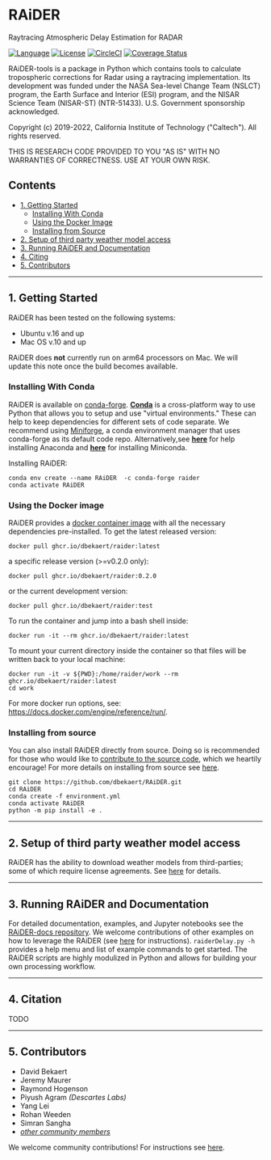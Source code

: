 # RAiDER
Raytracing Atmospheric Delay Estimation for RADAR

[![Language](https://img.shields.io/badge/python-3.7%2B-blue.svg)](https://www.python.org/)
[![License](https://img.shields.io/badge/License-Apache%202.0-blue.svg)](https://github.com/dbekaert/RAiDER/blob/dev/LICENSE)
[![CircleCI](https://circleci.com/gh/dbekaert/RAiDER.svg?style=svg)](https://circleci.com/gh/dbekaert/RAiDER)
[![Coverage Status](https://coveralls.io/repos/github/dbekaert/RAiDER/badge.svg?branch=dev)](https://coveralls.io/github/dbekaert/RAiDER?branch=dev)

RAiDER-tools is a package in Python which contains tools to calculate tropospheric corrections for Radar using a raytracing implementation. Its development was funded under the NASA Sea-level Change Team (NSLCT) program, the Earth Surface and Interior (ESI) program, and the NISAR Science Team (NISAR-ST) (NTR-51433). U.S. Government sponsorship acknowledged. 

Copyright (c) 2019-2022, California Institute of Technology ("Caltech"). All rights reserved.

THIS IS RESEARCH CODE PROVIDED TO YOU "AS IS" WITH NO WARRANTIES OF CORRECTNESS. USE AT YOUR OWN RISK.

## Contents
- [1. Getting Started](#1-getting-started)
  - [Installing With Conda](#installing-with-conda)
  - [Using the Docker Image](#using-the-docker-image)
  - [Installing from Source](#installing-from-source)
- [2. Setup of third party weather model access](#2-setup-of-third-party-weather-model-access)
- [3. Running RAiDER and Documentation](#3-running-raider-and-documentation)
- [4. Citing](#4-citation)
- [5. Contributors](#5-contributors)
------
## 1. Getting Started

RAiDER has been tested on the following systems:
- Ubuntu v.16 and up
- Mac OS v.10 and up

RAiDER does **not** currently run on arm64 processors on Mac. We will update this note once the build becomes available. 

### Installing With Conda
RAiDER is available on [conda-forge](https://anaconda.org/conda-forge/raider). __[Conda](https://docs.conda.io/en/latest/index.html)__ is a cross-platform way to use Python that allows you to setup and use "virtual environments." These can help to keep dependencies for different sets of code separate. We recommend using [Miniforge](https://github.com/conda-forge/miniforge), a conda environment manager that uses conda-forge as its default code repo. Alternatively,see __[here](https://docs.anaconda.com/anaconda/install/)__ for help installing Anaconda and __[here](https://docs.conda.io/en/latest/miniconda.html)__ for installing Miniconda.

Installing RAiDER:
```
conda env create --name RAiDER  -c conda-forge raider
conda activate RAiDER
```

### Using the Docker image
RAiDER provides a [docker container image](https://docs.docker.com/get-started/) with all the necessary dependencies pre-installed. To get the latest released version: 
```
docker pull ghcr.io/dbekaert/raider:latest
```
a specific release version (>=v0.2.0 only):
```
docker pull ghcr.io/dbekaert/raider:0.2.0
```
or the current development version:
```
docker pull ghcr.io/dbekaert/raider:test
```

To run the container and jump into a bash shell inside:
```
docker run -it --rm ghcr.io/dbekaert/raider:latest
```
To mount your current directory inside the container so that files will be written back to your local machine:
```
docker run -it -v ${PWD}:/home/raider/work --rm ghcr.io/dbekaert/raider:latest
cd work
```
For more docker run options, see: <https://docs.docker.com/engine/reference/run/>.

### Installing from source
You can also install RAiDER directly from source. Doing so is recommended for those who would like to [contribute to the source code](https://github.com/dbekaert/RAiDER/blob/dev/CONTRIBUTING.md), which we heartily encourage! For more details on installing from source see [here](https://github.com/dbekaert/RAiDER/blob/dev/Installing_from_source.md).
```
git clone https://github.com/dbekaert/RAiDER.git
cd RAiDER
conda create -f environment.yml
conda activate RAiDER
python -m pip install -e .
```
------
## 2. Setup of third party weather model access
RAiDER has the ability to download weather models from third-parties; some of which require license agreements. See [here](https://github.com/dbekaert/RAiDER/blob/dev/docs/WeatherModels.md) for details.

------
## 3. Running RAiDER and Documentation
For detailed documentation, examples, and Jupyter notebooks see the [RAiDER-docs repository](https://github.com/dbekaert/RAiDER-docs).
We welcome contributions of other examples on how to leverage the RAiDER  (see [here](https://github.com/dbekaert/RAiDER/blob/dev/CONTRIBUTING.md) for instructions).
``` raiderDelay.py -h ``` provides a help menu and list of example commands to get started.
The RAiDER scripts are highly modulized in Python and allows for building your own processing workflow.

------
## 4. Citation
TODO

------
## 5. Contributors
* David Bekaert
* Jeremy Maurer
* Raymond Hogenson
* Piyush Agram _(Descartes Labs)_
* Yang Lei
* Rohan Weeden
* Simran Sangha
* [_other community members_](https://github.com/dbekaert/RAiDER/graphs/contributors)

We welcome community contributions! For instructions see [here](https://github.com/dbekaert/RAiDER/blob/dev/CONTRIBUTING.md).
